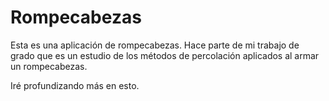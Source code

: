 # Rompecabezas

Esta es una aplicación de rompecabezas. Hace parte de mi trabajo de grado que es
un estudio de los métodos de percolación aplicados al armar un rompecabezas.

Iré profundizando más en esto.